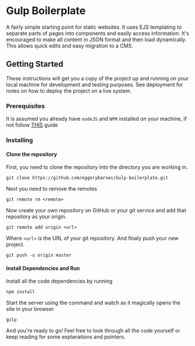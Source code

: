 # Gulp Boilerplate

A fairly simple starting point for static websites. It uses EJS templating to separate parts of pages into components and easily access information. It's encouraged to make all content in JSON format and then load dynamically. This allows quick edits and easy migration to a CMS.

## Getting Started

These instructions will get you a copy of the project up and running on your local machine for development and testing purposes. See deployment for notes on how to deploy the project on a live system.

### Prerequisites

It is assumed you already have `nodeJS` and `NPM` installed on your machine, if not follow [THIS](https://nodejs.org/en/download/package-manager/) guide

### Installing

#### Clone the repository 
First, you need to clone the repository into the directory you are working in.

```
git clone https://github.com/eggorybarnes/Gulp-boilerplate.git
```

Next you need to remove the remotes

```
git remote rm <remote>
```

Now create your own repository on GitHub or your git service and add that repository as your origin. 

```
git remote add origin <url>
```
Where `<url>` is the URL of your git repository. And finaly push your new project. 

```
git push -u origin master
```
#### Install Dependencies and Run

Install all the code dependencies by running
```
npm install 
```
Start the server using the command and watch as it magically opens the site in your browser. 
```
gulp
```


And you're ready to go! Feel free to look through all the code yourself  or keep reading for some explanations and pointers.
